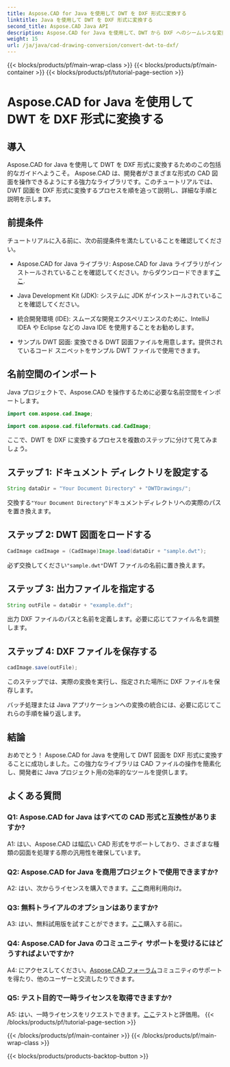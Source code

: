 ```yaml
---
title: Aspose.CAD for Java を使用して DWT を DXF 形式に変換する
linktitle: Java を使用して DWT を DXF 形式に変換する
second_title: Aspose.CAD Java API
description: Aspose.CAD for Java を使用して、DWT から DXF へのシームレスな変換を試してください。 CAD ファイルを効率的に操作するには、ステップバイステップのガイドに従ってください。
weight: 15
url: /ja/java/cad-drawing-conversion/convert-dwt-to-dxf/
---
```


{{< blocks/products/pf/main-wrap-class >}}
{{< blocks/products/pf/main-container >}}
{{< blocks/products/pf/tutorial-page-section >}}

# Aspose.CAD for Java を使用して DWT を DXF 形式に変換する

## 導入

Aspose.CAD for Java を使用して DWT を DXF 形式に変換するためのこの包括的なガイドへようこそ。 Aspose.CAD は、開発者がさまざまな形式の CAD 図面を操作できるようにする強力なライブラリです。このチュートリアルでは、DWT 図面を DXF 形式に変換するプロセスを順を追って説明し、詳細な手順と説明を示します。

## 前提条件

チュートリアルに入る前に、次の前提条件を満たしていることを確認してください。

-  Aspose.CAD for Java ライブラリ: Aspose.CAD for Java ライブラリがインストールされていることを確認してください。からダウンロードできます[ここ](https://releases.aspose.com/cad/java/).

- Java Development Kit (JDK): システムに JDK がインストールされていることを確認してください。

- 統合開発環境 (IDE): スムーズな開発エクスペリエンスのために、IntelliJ IDEA や Eclipse などの Java IDE を使用することをお勧めします。

- サンプル DWT 図面: 変換できる DWT 図面ファイルを用意します。提供されているコード スニペットをサンプル DWT ファイルで使用できます。

## 名前空間のインポート

Java プロジェクトで、Aspose.CAD を操作するために必要な名前空間をインポートします。

```java
import com.aspose.cad.Image;

import com.aspose.cad.fileformats.cad.CadImage;
```

ここで、DWT を DXF に変換するプロセスを複数のステップに分けて見てみましょう。

## ステップ 1: ドキュメント ディレクトリを設定する

```java
String dataDir = "Your Document Directory" + "DWTDrawings/";
```

交換する`"Your Document Directory"`ドキュメントディレクトリへの実際のパスを置き換えます。

## ステップ 2: DWT 図面をロードする

```java
CadImage cadImage = (CadImage)Image.load(dataDir + "sample.dwt");
```

必ず交換してください`"sample.dwt"`DWT ファイルの名前に置き換えます。

## ステップ 3: 出力ファイルを指定する

```java
String outFile = dataDir + "example.dxf";
```

出力 DXF ファイルのパスと名前を定義します。必要に応じてファイル名を調整します。

## ステップ 4: DXF ファイルを保存する

```java
cadImage.save(outFile);
```

このステップでは、実際の変換を実行し、指定された場所に DXF ファイルを保存します。

バッチ処理または Java アプリケーションへの変換の統合には、必要に応じてこれらの手順を繰り返します。

## 結論

おめでとう！ Aspose.CAD for Java を使用して DWT 図面を DXF 形式に変換することに成功しました。この強力なライブラリは CAD ファイルの操作を簡素化し、開発者に Java プロジェクト用の効率的なツールを提供します。

## よくある質問

### Q1: Aspose.CAD for Java はすべての CAD 形式と互換性がありますか?

A1: はい、Aspose.CAD は幅広い CAD 形式をサポートしており、さまざまな種類の図面を処理する際の汎用性を確保しています。

### Q2: Aspose.CAD for Java を商用プロジェクトで使用できますか?

 A2: はい、次からライセンスを購入できます。[ここ](https://purchase.aspose.com/buy)商用利用向け。

### Q3: 無料トライアルのオプションはありますか?

 A3: はい、無料試用版を試すことができます。[ここ](https://releases.aspose.com/)購入する前に。

### Q4: Aspose.CAD for Java のコミュニティ サポートを受けるにはどうすればよいですか?

 A4: にアクセスしてください。[Aspose.CAD フォーラム](https://forum.aspose.com/c/cad/19)コミュニティのサポートを得たり、他のユーザーと交流したりできます。

### Q5: テスト目的で一時ライセンスを取得できますか?

 A5: はい、一時ライセンスをリクエストできます。[ここ](https://purchase.aspose.com/temporary-license/)テストと評価用。
{{< /blocks/products/pf/tutorial-page-section >}}

{{< /blocks/products/pf/main-container >}}
{{< /blocks/products/pf/main-wrap-class >}}

{{< blocks/products/products-backtop-button >}}
